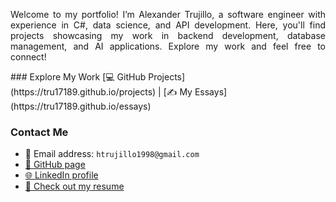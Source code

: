 <p align="justify">
  Welcome to my portfolio! I’m Alexander Trujillo, a software engineer with experience in C#, data science, and API development. Here, you'll find projects showcasing my work in backend development, database management, and AI applications. Explore my work and feel free to connect!
</p>
### Explore My Work
[💻 GitHub Projects](https://tru17189.github.io/projects) | [✍️ My Essays](https://tru17189.github.io/essays) 

### Contact Me
- 📩 Email address: ```htrujillo1998@gmail.com```
- [🐙 GitHub page](https://github.com/tru17189)
- [🌐 LinkedIn profile](https://www.linkedin.com/in/alexander-trujillo-724a72197/)
- [📄 Check out my resume](https://github.com/tru17189/tru17189.github.io/blob/5db96782cd27891c5231f7929b5a0962896f165a/assets/files/Alexander%20Trujillo%20-%20Resume.pdf)
